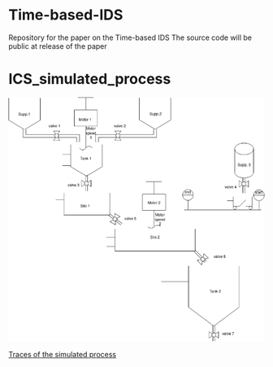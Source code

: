 # Time-based-IDS
Repository for the paper on the Time-based IDS
The source code will be public at release of the paper

# ICS_simulated_process

![alt text](https://github.com/hvacanon/Time-based-IDS/blob/main/physical_process.png)


[Traces of the simulated process](https://drive.google.com/drive/folders/1Tz1srP7S6Fasr2JTQOyZBHVGrKlFz2Td?usp=sharing)

